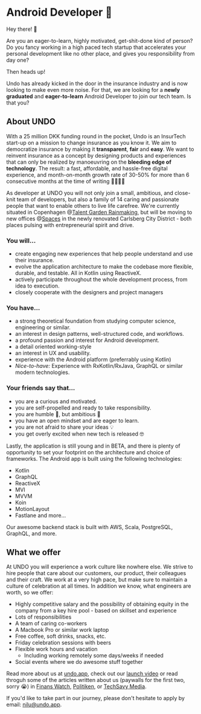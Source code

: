 # Android Developer 💚
Hey there! 👋

Are you an eager-to-learn, highly motivated, get-shit-done kind of person? Do you fancy working in a high paced tech startup that accelerates your personal development like no other place, and gives you responsibility from day one? 

Then heads up!

Undo has already kicked in the door in the insurance industry and is now looking to make even more noise. For that, we are looking for a **newly graduated** and **eager-to-learn** Android Developer to join our tech team. Is that you?


## About UNDO
With a 25 million DKK funding round in the pocket, Undo is an InsurTech start-up on a mission to change insurance as you know it. We aim to democratize insurance by making it **transparent**, **fair** and **easy**. We want to reinvent insurance as a concept by designing products and experiences that can only be realized by manoeuvring on the **bleeding edge of technology**. The result: a fast, affordable, and hassle-free digital experience, and month-on-month growth rate of 30-50% for more than 6 consecutive months at the time of writing 🚀🚀🚀🚀 

As developer at UNDO you will not only join a small, ambitious, and close-knit team of developers, but also a family of 14 caring and passionate people that want to enable others to live life carefree. We're currently situated in Copenhagen @[Talent Garden Rainmaking](https://talentgarden.org/dk/campus/denmark/copenhagen-rainmaking/), but will be moving to new offices @[Spaces](https://www.spacesworks.com/da/koebenhavn/ny-carlsberg-vej/) in the newly renovated Carlsberg City District - both places pulsing with entrepreneurial spirit and drive.


### You will...
* create engaging new experiences that help people understand and use their insurance.
* evolve the application architecture to make the codebase more flexible, durable, and testable. All in Kotlin using ReactiveX.
* actively participate throughout the whole development process, from idea to execution.
* closely cooperate with the designers and project managers


### You have...
* a strong theoretical foundation from studying computer science, engineering or similar. 
* an interest in design patterns, well-structured code, and workflows.
* a profound passion and interest for Android development.
* a detail oriented working-style
* an interest in UX and usability.
* experience with the Android platform (preferrably using Kotlin)
* _Nice-to-have:_ Experience with RxKotlin/RxJava, GraphQL or similar modern technologies.


### Your friends say that...
* you are a curious and motivated.
* you are self-propelled and ready to take responsibility. 
* you are humble 🙏, but ambitious 💪
* you have an open mindset and are eager to learn.
* you are not afraid to share your ideas 💡
* you get overly excited when new tech is released 🤓


Lastly, the application is still young and in BETA, and there is plenty of opportunity to set your footprint on the architecture and choice of frameworks. The Android app is built using the following technologies:

* Kotlin
* GraphQL
* ReactiveX
* MVI
* MVVM
* Koin
* MotionLayout
* Fastlane
and more...
 
Our awesome backend stack is built with AWS, Scala, PostgreSQL, GraphQL, and more.

## What we offer
At UNDO you will experience a work culture like nowhere else. We strive to hire people that care about our customers, our product, their colleagues and their craft. We work at a very high pace, but make sure to maintain a culture of celebration at all times. In addition we know, what engineers are worth, so we offer:
* Highly competitive salary and the possibility of obtaining equity in the company from a key hire pool - based on skillset and experience
* Lots of responsibilities
* A team of caring co-workers
* A Macbook Pro or similar work laptop
* Free coffee, soft drinks, snacks, etc.
* Friday celebration sessions with beers
* Flexible work hours and vacation
  * Including working remotely some days/weeks if needed
* Social events where we do awesome stuff together

Read more about us at [undo.app](https://undo.app), check out our [launch video](https://www.youtube.com/watch?v=CxqwPE_vcbQ) or read throguh some of the articles written about us (paywalls for the first two, sorry :sob:) in [Finans Watch](https://finanswatch.dk/secure/Finansnyt/Forsikring___Pension/Tryg/article11360655.ece), [Politiken](https://politiken.dk/rejser/art7130843/Ny-rejseforsikring-vil-ruske-op-i-forsikringsmarkedet), or [TechSavy Media](https://techsavvy.media/dansk-mastodont-og-25-millioner-i-ryggen-undo-vil-udfordre-branchen-med-gennemskuelig-forsikring-fra-mobilen/).

If you'd like to take part in our journey, please don't hesitate to apply by email: [nilu@undo.app](mailto:nilu@undo.app).
